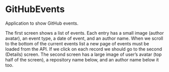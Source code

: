 # GitHubEvents
 Application to show GitHub events.


The first screen shows a list of events. Each entry has a small image (author avatar), an event type, a date of event, and an author name. When we scroll to the bottom of the current events list a new page of events must be loaded from the API.
If we click on each record we should go to the second (Details) screen. The second screen has a large image of user’s avatar (top half of the screen), a repository name below, and an author name below it too.

